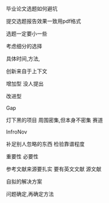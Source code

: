 毕业论文选题如何避坑

提交选题报告效果一致用pdf格式

选题一定要小一些

考虑细分的选择

具体时间,方法,


创新来自于上下文


增加型 没人提出

改进型 


Gap 

灯下黑的项目
周围密集,但本身不密集
赛道

InfroNov

补足别人忽略的东西
检验靠谱程度


重要性
必要性

参考文献来源要扎实
要有英文文献
源文献

自拟的解决方案

问题确定,再确定方法


